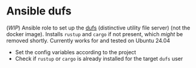 # Ansible dufs
(*WIP*) Ansible role to set up the [dufs](https://github.com/sigoden/dufs) (distinctive utility file server) (not the docker image). Installs `rustup` and `cargo` if not present, which _might_ be removed shortly. Currently works for and tested on Ubuntu 24.04

- Set the config variables according to the project
- Check if `rustup` or `cargo` is already installed for the target `dufs` user
